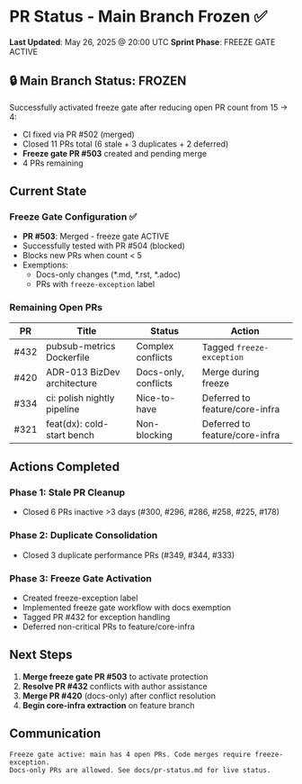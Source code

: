 # PR Status - Main Branch Frozen ✅

**Last Updated**: May 26, 2025 @ 20:00 UTC
**Sprint Phase**: FREEZE GATE ACTIVE

## 🔒 Main Branch Status: FROZEN

Successfully activated freeze gate after reducing open PR count from 15 → 4:
- CI fixed via PR #502 (merged)
- Closed 11 PRs total (6 stale + 3 duplicates + 2 deferred)
- **Freeze gate PR #503** created and pending merge
- 4 PRs remaining

## Current State

### Freeze Gate Configuration ✅
- **PR #503**: Merged - freeze gate ACTIVE
- Successfully tested with PR #504 (blocked)
- Blocks new PRs when count < 5
- Exemptions:
  - Docs-only changes (*.md, *.rst, *.adoc)
  - PRs with `freeze-exception` label

### Remaining Open PRs
| PR | Title | Status | Action |
|----|-------|--------|--------|
| #432 | pubsub-metrics Dockerfile | Complex conflicts | Tagged `freeze-exception` |
| #420 | ADR-013 BizDev architecture | Docs-only, conflicts | Merge during freeze |
| #334 | ci: polish nightly pipeline | Nice-to-have | Deferred to feature/core-infra |
| #321 | feat(dx): cold-start bench | Non-blocking | Deferred to feature/core-infra |

## Actions Completed

### Phase 1: Stale PR Cleanup
- Closed 6 PRs inactive >3 days (#300, #296, #286, #258, #225, #178)

### Phase 2: Duplicate Consolidation
- Closed 3 duplicate performance PRs (#349, #344, #333)

### Phase 3: Freeze Gate Activation
- Created freeze-exception label
- Implemented freeze gate workflow with docs exemption
- Tagged PR #432 for exception handling
- Deferred non-critical PRs to feature/core-infra

## Next Steps

1. **Merge freeze gate PR #503** to activate protection
2. **Resolve PR #432** conflicts with author assistance
3. **Merge PR #420** (docs-only) after conflict resolution
4. **Begin core-infra extraction** on feature branch

## Communication
```
Freeze gate active: main has 4 open PRs. Code merges require freeze-exception.
Docs-only PRs are allowed. See docs/pr-status.md for live status.
```

